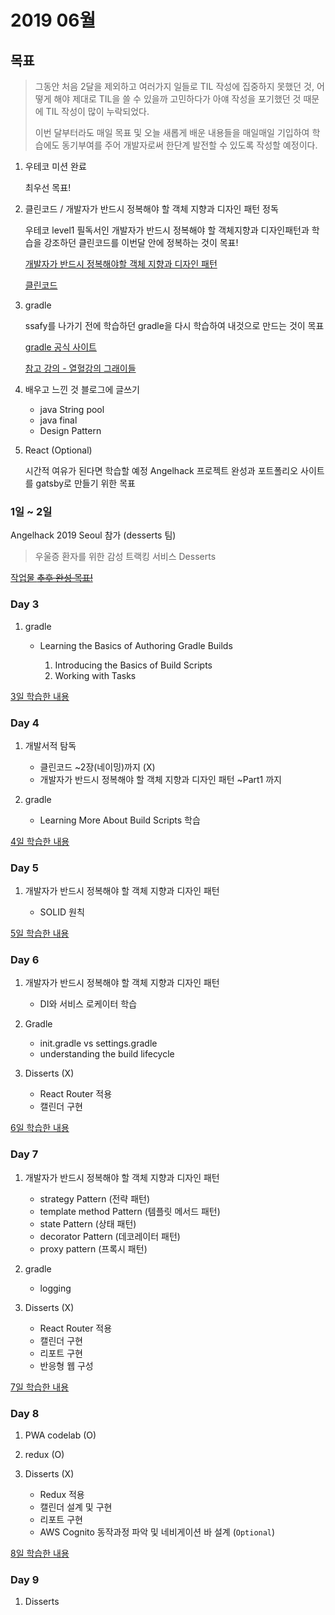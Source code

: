 # 2019 06월

## 목표

> 그동안 처음 2달을 제외하고 여러가지 일들로 TIL 작성에 집중하지 못했던 것, 어떻게 해야 제대로 TIL을 쓸 수 있을까 고민하다가 아얘 작성을 포기했던 것 때문에 TIL 작성이 많이 누락되었다.
>
> 이번 달부터라도 매일 목표 및 오늘 새롭게 배운 내용들을 매일매일 기입하여 학습에도 동기부여를 주어 개발자로써 한단계 발전할 수 있도록 작성할 예정이다.

1. 우테코 미션 완료

    최우선 목표!

2. 클린코드 / 개발자가 반드시 정복해야 할 객체 지향과 디자인 패턴 정독

    우테코 level1 필독서인 개발자가 반드시 정복해야 할 객체지향과 디자인패턴과 학습을 강조하던 클린코드를 이번달 안에 정복하는 것이 목표!

    [개발자가 반드시 정복해야할 객체 지향과 디자인 패턴](https://book.naver.com/bookdb/book_detail.nhn?bid=7255217)

    [클린코드](https://book.naver.com/bookdb/book_detail.nhn?bid=7390287)

3. gradle

    ssafy를 나가기 전에 학습하던 gradle을 다시 학습하여 내것으로 만드는 것이 목표

    [gradle 공식 사이트](https://docs.gradle.org/current/userguide/userguide.html)

    [참고 강의 - 열혈강의 그래이들](https://www.youtube.com/watch?v=s-XZ5B15ZJ0&list=PL7mmuO705dG2pdxCYCCJeAgOeuQN1seZz)

4. 배우고 느낀 것 블로그에 글쓰기

    - java String pool
    - java final
    - Design Pattern

5. React (Optional)

    시간적 여유가 된다면 학습할 예정
    Angelhack 프로젝트 완성과 포트폴리오 사이트를 gatsby로 만들기 위한 목표

### 1일 ~ 2일

Angelhack 2019 Seoul 참가 (desserts 팀)

> 우울증 환자를 위한 감성 트랙킹 서비스 Desserts

[작업물 ~~추후 완성 목표!~~](https://github.com/pkch93/angel_hack_desserts)

### Day 3

1. gradle

    - Learning the Basics of Authoring Gradle Builds

        1. Introducing the Basics of Build Scripts
        2. Working with Tasks

[3일 학습한 내용](Day03.md)

### Day 4

1. 개발서적 탐독

    - 클린코드 ~2장(네이밍)까지 (X)
    - 개발자가 반드시 정복해야 할 객체 지향과 디자인 패턴 ~Part1 까지

2. gradle

    - Learning More About Build Scripts 학습

[4일 학습한 내용](Day04.md)

### Day 5

1. 개발자가 반드시 정복해야 할 객체 지향과 디자인 패턴

    - SOLID 원칙

[5일 학습한 내용](Day05.md)

### Day 6

1. 개발자가 반드시 정복해야 할 객체 지향과 디자인 패턴

    - DI와 서비스 로케이터 학습

2. Gradle

    - init.gradle vs settings.gradle
    - understanding the build lifecycle

3. Disserts (X)

    - React Router 적용
    - 캘린더 구현

[6일 학습한 내용](Day06.md)

### Day 7

1. 개발자가 반드시 정복해야 할 객체 지향과 디자인 패턴

    - strategy Pattern (전략 패턴)
    - template method Pattern (템플릿 메서드 패턴)
    - state Pattern (상태 패턴)
    - decorator Pattern (데코레이터 패턴)
    - proxy pattern (프록시 패턴)

2. gradle

    - logging

3. Disserts (X)

    - React Router 적용
    - 캘린더 구현
    - 리포트 구현
    - 반응형 웹 구성

[7일 학습한 내용](Day07.md)

### Day 8

1. PWA codelab (O)

2. redux (O)

3. Disserts (X)

    - Redux 적용
    - 캘린더 설계 및 구현
    - 리포트 구현
    - AWS Cognito 동작과정 파악 및 네비게이션 바 설계 (`Optional`)

[8일 학습한 내용](Day08.md)

### Day 9

1. Disserts

